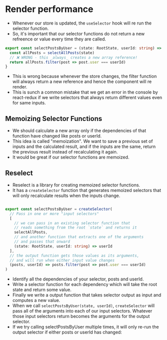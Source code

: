 # Render performance

- Whenever our store is updated, the `useSelector` hook will re run the selector function.
- So, it's important that our selector functions do not return a new refreence or value every time they are called.

```ts
export const selectPostsByUser = (state: RootState, userId: string) => {
  const allPosts = selectAllPosts(state)
  // ❌ WRONG - this _always_ creates a new array reference!
  return allPosts.filter(post => post.user === userId)
}
```
- This is wrong because whenever the store changes, the filter function will always return a new reference and hence the component will re render.
- This is sunch a common mistake that we get an error in the console by react-redux if we write selectors that always return different values even for same inputs.



## Memoizing Selector Functions

- We should calculate a new array only if the dependencies of that function have changed like posts or userId.
- This idea is called "memoization". We want to save a previous set of inputs and the calculated result, and if the inputs are the same, return the previous result instead of recalculating it again.
- It would be great if our selector functions are memoized.


## Reselect

- Reselect is a library for creating memoized selector functions.
- It has a `createSelector` function that generates memoized selectors that will only recalculate results when the inputs change.

```ts

export const selectPostsByUser = createSelector(
  // Pass in one or more "input selectors"
  [
    // we can pass in an existing selector function that
    // reads something from the root `state` and returns it
    selectAllPosts,
    // and another function that extracts one of the arguments
    // and passes that onward
    (state: RootState, userId: string) => userId
  ],
  // the output function gets those values as its arguments,
  // and will run when either input value changes
  (posts, userId) => posts.filter(post => post.user === userId)
)
```

- Identify all the dependencies of your selector, posts and userId.
- Write a selector function for each dependency which will take the root state and return some value.
- Finally we write a output function that takes selector output as input and computes a new value.
- When we call `selectPostsByUser(state, userId)`, `createSelector` will pass all of the arguments into each of our input selectors. Whatever those input selectors return becomes the arguments for the output selector.
- If we try calling selectPostsByUser multiple times, it will only re-run the output selector if either posts or userId has changed:
